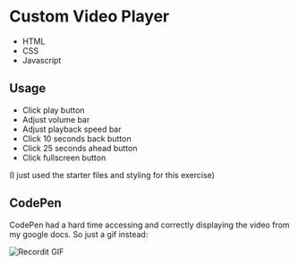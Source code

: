 # Custom Video Player

- HTML
- CSS
- Javascript

## Usage

- Click play button
- Adjust volume bar
- Adjust playback speed bar
- Click 10 seconds back button
- Click 25 seconds ahead button
- Click fullscreen button

(I just used the starter files and styling for this exercise)

## CodePen

CodePen had a hard time accessing and correctly displaying the video from my google docs. So just a gif instead:

![Recordit GIF](http://g.recordit.co/c8IvIXuMwG.gif)
